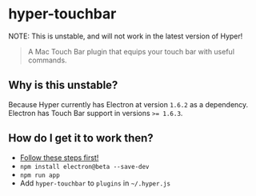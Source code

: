 # hyper-touchbar

NOTE: This is unstable, and will not work in the latest version of Hyper!

> A Mac Touch Bar plugin that equips your touch bar with useful commands.

## Why is this unstable?

Because Hyper currently has Electron at version `1.6.2` as a dependency. Electron has Touch Bar support
in versions `>= 1.6.3`.

## How do I get it to work then?

- [Follow these steps first!](https://github.com/zeit/hyper#contribute)
- `npm install electron@beta --save-dev`
- `npm run app`
- Add `hyper-touchbar` to `plugins` in `~/.hyper.js`
